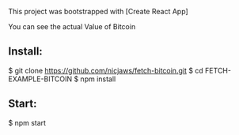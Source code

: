 This project was bootstrapped with [Create React App]

You can see the actual Value of Bitcoin

<h2>Install:</h2>

$ git clone https://github.com/nicjaws/fetch-bitcoin.git
$ cd FETCH-EXAMPLE-BITCOIN
$ npm install

<h2>Start:</h2>
$ npm start
